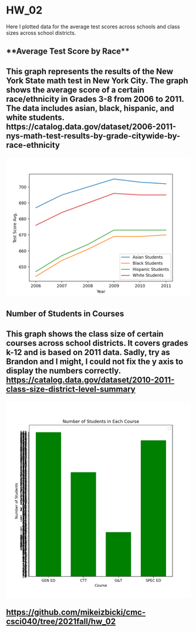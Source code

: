 # HW_02
 Here I plotted data for the average test scores across schools and class sizes across school districts.

<h2> **Average Test Score by Race** <h2>
This graph represents the results of the New York State math test in New York City. The graph shows the average score of a certain race/ethnicity in Grades 3-8 from 2006 to 2011. The data includes asian, black, hispanic, and white students. 
https://catalog.data.gov/dataset/2006-2011-nys-math-test-results-by-grade-citywide-by-race-ethnicity 

![Average Test Score by Race](Figure_1.png) 

<h2> Number of Students in Courses <h2>

This graph shows the class size of certain courses across school districts. It covers grades k-12 and is based on 2011 data. Sadly, try as Brandon and I might, I could not fix the y axis to display the numbers correctly. 
https://catalog.data.gov/dataset/2010-2011-class-size-district-level-summary

![Number of Students in Courses](Figure_2.png) 

https://github.com/mikeizbicki/cmc-csci040/tree/2021fall/hw_02 